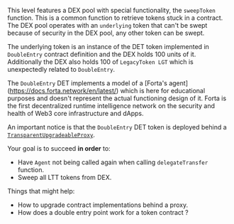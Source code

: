 This level features a DEX pool with special functionality, the `sweepToken` function. This is a common function to retrieve tokens stuck in a contract. The DEX pool operates with an `underlying` token that can't be swept because of security in the DEX pool, any other token can be swept.

The underlying token is an instance of the DET token implemented in `DoubleEntry` contract definition and the DEX holds 100 units of it. Additionally the DEX also holds 100 of `LegacyToken LGT` which is unexpectedly related to `DoubleEntry`.

The `DoubleEntry` DET implements a model of a [Forta's agent] (https://docs.forta.network/en/latest/) which is here for educational purposes and doesn't represent the actual functioning design of it. Forta is the first decentralized runtime intelligence network on the security and health of Web3 core infrastructure and dApps.

An important notice is that the `DoubleEntry` DET token is deployed behind a [`TransparentUpgradeableProxy`](https://github.com/OpenZeppelin/openzeppelin-contracts/blob/release-v3.2.0/contracts/proxy/TransparentUpgradeableProxy.sol).

Your goal is to succeed **in order** to:
- Have `Agent` not being called again when calling `delegateTransfer` function.
- Sweep all LTT tokens from DEX.

Things that might help:
- How to upgrade contract implementations behind a proxy.
- How does a double entry point work for a token contract ?

